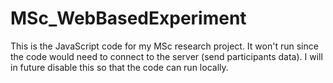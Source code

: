 # MSc_WebBasedExperiment
This is the JavaScript code for my MSc research project. It won't run since the code would need to connect to the server (send participants data). I will in future disable this so that the code can run locally. 
